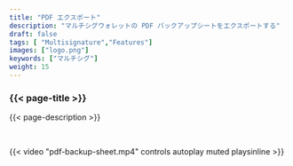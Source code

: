 ```yaml
---
title: "PDF エクスポート"
description: "マルチシグウォレットの PDF バックアップシートをエクスポートする"
draft: false
tags: [ "Multisignature","Features"]
images: ["logo.png"]
keywords: ["マルチシグ"]
weight: 15
---
```


### {{< page-title >}} 
{{< page-description >}} 

<br>


{{< video "pdf-backup-sheet.mp4" controls  autoplay muted playsinline >}}